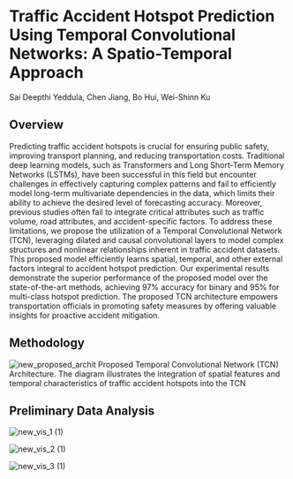 # Traffic Accident Hotspot Prediction Using Temporal Convolutional Networks: A Spatio-Temporal Approach

Sai Deepthi Yeddula, Chen Jiang, Bo Hui, Wei-Shinn Ku

## Overview
Predicting traffic accident hotspots is crucial for ensuring public safety, improving transport planning, and reducing transportation costs. Traditional deep learning models, such as Transformers and Long Short-Term Memory Networks (LSTMs), have been successful in this field but encounter challenges in effectively capturing complex patterns and fail to efficiently model long-term multivariate dependencies in the data, which limits their ability to achieve the desired level of forecasting accuracy. Moreover, previous studies often fail to integrate critical attributes such as traffic volume, road attributes, and accident-specific factors. To address these limitations, we propose the utilization of a Temporal Convolutional Network (TCN),  leveraging dilated and causal convolutional layers to model complex structures and nonlinear relationships inherent in traffic accident datasets. This proposed model efficiently learns spatial, temporal, and other external factors integral to accident hotspot prediction. Our experimental results demonstrate the superior performance of the proposed model over the state-of-the-art methods, achieving 97\% accuracy for binary and 95\% for multi-class hotspot prediction. The proposed TCN architecture empowers transportation officials in promoting safety measures by offering valuable insights for proactive accident mitigation.

## Methodology
![new_proposed_archit](https://github.com/SaiDeepthiYeddula/TCN_Accident-Hotspot-Predict/assets/42706378/4cf46a45-6cd1-45ed-bfbf-5a6471dfc814)
Proposed Temporal Convolutional Network (TCN) Architecture. The diagram illustrates the integration of spatial features and temporal characteristics of traffic accident hotspots into the TCN

## Preliminary Data Analysis
![new_vis_1 (1)](https://github.com/SaiDeepthiYeddula/TCN_Accident-Hotspot-Predict/assets/42706378/897f0239-f7a6-4381-85df-ec0d5dcd086d)

![new_vis_2 (1)](https://github.com/SaiDeepthiYeddula/TCN_Accident-Hotspot-Predict/assets/42706378/e10ca293-770f-42dd-a7d7-e4a409967dc4)

![new_vis_3 (1)](https://github.com/SaiDeepthiYeddula/TCN_Accident-Hotspot-Predict/assets/42706378/f1181231-4289-4c69-9427-7ed31c310f16)
